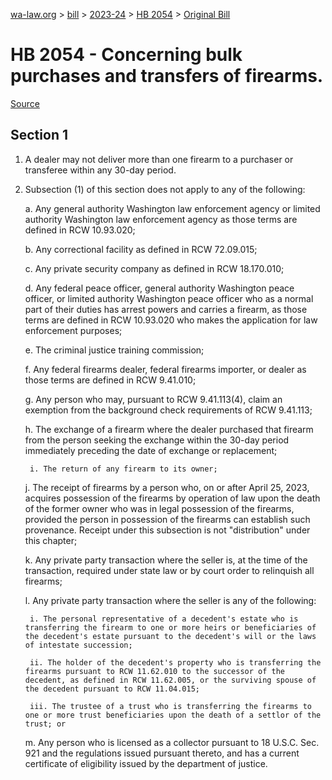 [wa-law.org](/) > [bill](/bill/) > [2023-24](/bill/2023-24/) > [HB 2054](/bill/2023-24/hb/2054/) > [Original Bill](/bill/2023-24/hb/2054/1/)

# HB 2054 - Concerning bulk purchases and transfers of firearms.

[Source](http://lawfilesext.leg.wa.gov/biennium/2023-24/Pdf/Bills/House%20Bills/2054.pdf)

## Section 1
1. A dealer may not deliver more than one firearm to a purchaser or transferee within any 30-day period.

2. Subsection (1) of this section does not apply to any of the following:

    a. Any general authority Washington law enforcement agency or limited authority Washington law enforcement agency as those terms are defined in RCW 10.93.020;

    b. Any correctional facility as defined in RCW 72.09.015;

    c. Any private security company as defined in RCW 18.170.010;

    d. Any federal peace officer, general authority Washington peace officer, or limited authority Washington peace officer who as a normal part of their duties has arrest powers and carries a firearm, as those terms are defined in RCW 10.93.020 who makes the application for law enforcement purposes;

    e. The criminal justice training commission;

    f. Any federal firearms dealer, federal firearms importer, or dealer as those terms are defined in RCW 9.41.010;

    g. Any person who may, pursuant to RCW 9.41.113(4), claim an exemption from the background check requirements of RCW 9.41.113;

    h. The exchange of a firearm where the dealer purchased that firearm from the person seeking the exchange within the 30-day period immediately preceding the date of exchange or replacement;

        i. The return of any firearm to its owner;

    j. The receipt of firearms by a person who, on or after April 25, 2023, acquires possession of the firearms by operation of law upon the death of the former owner who was in legal possession of the firearms, provided the person in possession of the firearms can establish such provenance. Receipt under this subsection is not "distribution" under this chapter;

    k. Any private party transaction where the seller is, at the time of the transaction, required under state law or by court order to relinquish all firearms;

    l. Any private party transaction where the seller is any of the following:

        i. The personal representative of a decedent's estate who is transferring the firearm to one or more heirs or beneficiaries of the decedent's estate pursuant to the decedent's will or the laws of intestate succession;

        ii. The holder of the decedent's property who is transferring the firearms pursuant to RCW 11.62.010 to the successor of the decedent, as defined in RCW 11.62.005, or the surviving spouse of the decedent pursuant to RCW 11.04.015;

        iii. The trustee of a trust who is transferring the firearms to one or more trust beneficiaries upon the death of a settlor of the trust; or

    m. Any person who is licensed as a collector pursuant to 18 U.S.C. Sec. 921 and the regulations issued pursuant thereto, and has a current certificate of eligibility issued by the department of justice.

